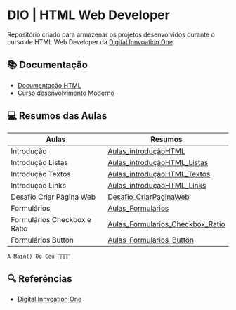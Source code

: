 # DIO | HTML Web Developer

Repositório criado para armazenar os projetos desenvolvidos 
durante o curso de HTML Web Developer da [Digital Innvoation One](https://www.dio.me).

## 📚 Documentação
- [Documentação HTML](https://www.w3schools.com/html/)
- [Curso desenvolvimento Moderno](https://web.dio.me/course/introducao-ao-desenvolvimento-moderno-de-software/learning/7e3a925e-14de-4650-ada9-ca7c0fb003b3)

## 💻 Resumos das Aulas

| Aulas | Resumos |
|-------|---------|
| Introdução | [Aulas_introduçãoHTML](https://github.com/G2Martins/Dio_Projects_HTML/tree/main/Aulas_IntroducaoHTML) |
| Introdução Listas | [Aulas_introduçãoHTML_Listas](https://github.com/G2Martins/Dio_Projects_HTML/tree/main/Aulas_IntroducaoHTML_Listas) |
| Introdução Textos | [Aulas_introduçãoHTML_Textos](https://github.com/G2Martins/Dio_Projects_HTML/tree/main/Aulas_IntroducaoHTML_Textos) |
| Introdução Links | [Aulas_introduçãoHTML_Links](https://github.com/G2Martins/Dio_Projects_HTML/tree/main/Aulas_IntroducaoHTML_Links) |
| Desafio Criar Página Web | [Desafio_CriarPaginaWeb](https://github.com/G2Martins/Dio_Projects_HTML/tree/main/Desafio_CriarPaginaWeb) |
| Formulários | [Aulas_Formularios](https://github.com/G2Martins/Dio_Projects_HTML/tree/main/Aulas_Formularios) |
| Formulários Checkbox e Ratio| [Aulas_Formularios_Checkbox_Ratio](https://github.com/G2Martins/Dio_Projects_HTML/tree/main/Aulas_Formularios_Checkbox_Ratio) |
| Formulários Button | [Aulas_Formularios_Button](https://github.com/G2Martins/Dio_Projects_HTML/tree/main/Aulas_Formularios_Button) |


```
A Main() Do Céu 🙏🏽🙌🏽
```

## 🔍 Referências
- [Digital Innvoation One](https://www.dio.me)
